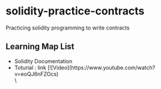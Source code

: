 # solidity-practice-contracts
Practicing solidity programming to write contracts

<h2>Learning Map List</h2>
<ul>
<li>Solidity Documentation</li>
<li>Toturial : link [![Video](https://www.youtube.com/watch?v=eoQJ6nFZOcs) </li>
\</ul>
